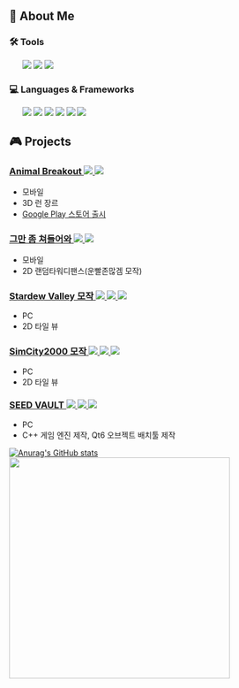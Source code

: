 
## 🧩 About Me
 <article>
       <h3>🛠️ Tools</h3>
   <ul>
  <img src="https://img.shields.io/badge/GitHub-181717?style=flat-square&logo=github&logoColor=white"/>
  <img src="https://img.shields.io/badge/SVN-181717?style=flat-square&logo=svn&logoColor=white"/>
  <img src="https://img.shields.io/badge/Notion-000000?style=flat-square&logo=notion&logoColor=white"/>
   </ul>
  </article>
 <article>
       <h3>💻 Languages & Frameworks</h3>
   <ul>
    <img src="https://img.shields.io/badge/C++-00599C?style=flat-square&logo=cplusplus&logoColor=white"/>
  <img src="https://img.shields.io/badge/C%23-80247B?style=flat-square&logo=csharp&logoColor=white"/>
  <img src="https://img.shields.io/badge/Unity-000000?style=flat-square&logo=unity&logoColor=white"/>
  <img src="https://img.shields.io/badge/SFML-8CC445?style=flat-square&logo=sfml&logoColor=white"/>
  <img src="https://img.shields.io/badge/ImGui-00465B?style=flat-square"/>
  <img src="https://img.shields.io/badge/Qt6-41CD52?style=flat-square&logo=qt&logoColor=white"/>
   </ul>
   </article>
   

<section>
  <h2>🎮 Projects</h2>

  <article>
       <h3><a href="https://github.com/KALI-UM/Unity-AnimalBreakOut" target="_blank" rel="noopener noreferrer">
  Animal Breakout  <img src="https://img.shields.io/badge/C%23-80247B?style=flat-square&logo=csharp&logoColor=white"/> <img src="https://img.shields.io/badge/Unity-000000?style=flat-square&logo=unity&logoColor=white"/></h3></a>
    <ul>
      <li>모바일</li>
      <li>3D 런 장르</li>
      <li><a href="https://play.google.com/store/apps/details?id=com.Kyungil.AnimalBreakOut&pcampaignid=web_share"target="_blank" rel="noopener noreferrer"> Google Play 스토어 출시</a></li>
    </ul>
  </article>

  <article>
           <h3><a href="https://github.com/KALI-UM/Unity-MiniTeam9/blob/main/README.md" target="_blank" rel="noopener noreferrer">
  그만 좀 쳐들어와 <img src="https://img.shields.io/badge/C%23-80247B?style=flat-square&logo=csharp&logoColor=white"/> <img src="https://img.shields.io/badge/Unity-000000?style=flat-square&logo=unity&logoColor=white"/></h3></a>
    <ul>
      <li>모바일</li>
      <li>2D 랜덤타워디팬스(운빨존많겜 모작)</li>
    </ul>
  </article>

  <article>
    <h3><a href="https://github.com/KALI-UM/SFML-StardewValley" target="_blank" rel="noopener noreferrer">
  Stardew Valley 모작 <img src="https://img.shields.io/badge/C++-00599C?style=flat-square&logo=cplusplus&logoColor=white"/> <img src="https://img.shields.io/badge/SFML-8CC445?style=flat-square&logo=sfml&logoColor=white"/> <img src="https://img.shields.io/badge/ImGui-00465B?style=flat-square"/></h3></a>
    <ul>
      <li> PC</li>
      <li> 2D 타일 뷰</li>
    </ul>
  </article>

  <article>
    <h3><a href="https://github.com/KALI-UM/SFML-SimCity2000/blob/master/README.md" target="_blank" rel="noopener noreferrer">
  SimCity2000 모작 <img src="https://img.shields.io/badge/C++-00599C?style=flat-square&logo=cplusplus&logoColor=white"/> <img src="https://img.shields.io/badge/SFML-8CC445?style=flat-square&logo=sfml&logoColor=white"/> <img src="https://img.shields.io/badge/ImGui-00465B?style=flat-square"/></h3></a>
    <ul>
      <li> PC</li>
      <li> 2D 타일 뷰</li>
    </ul>
  </article>

  <article>
    <h3><a href="https://github.com/KALI-UM/SEEDVAULT.git" target="_blank" rel="noopener noreferrer">
  SEED VAULT <img src="https://img.shields.io/badge/C++-00599C?style=flat-square&logo=cplusplus&logoColor=white"/> <img src="https://img.shields.io/badge/Qt6-41CD52?style=flat-square&logo=qt&logoColor=white"/> <img src="https://img.shields.io/badge/ImGui-00465B?style=flat-square"/></h3></a>
    <ul>
      <li> PC</li>
      <li> C++ 게임 엔진 제작, Qt6 오브젝트 배치툴 제작</li>
    </ul>
  </article>
</section>



<p align="center">
 
[![Anurag's GitHub stats](https://github-readme-stats.vercel.app/api?username=KALI-UM)](https://github.com/KALI-UM/github-readme-stats) <img src="https://github-readme-stats.vercel.app/api/top-langs/?username=KALI-UM&layout=donut&langs_count=4" width="400"/>
<!--



### [ProjectName1](https://github.com/사용자명/레포이름)
<p>
  <img src="https://placehold.co/600x300?text=Project+Screenshot+1" width="100%"/>
</p>
- 🔧 **엔진**: Unity  
- 📌 **기능**: 커스텀 인벤토리 시스템, 데이터 드리븐 UI  
- 🧠 **중점사항**: Event 기반 구조를 도입하여 팀원 간 충돌 최소화  
- 📎 **관련 문서**: [Notion 설계 문서](https://your-notion-link)

## 🧩 About Me

안녕하세요!  
도구 제작과 클라이언트 시스템 구현에 관심이 많은 개발자입니다.  
코드 구조화와 협업 프로세스 개선에 열정이 있으며,  
유지보수성과 확장성을 고려한 개발을 지향합니다.

---


      ### 🌱 Currently Learning
      - ECS 기반 구조 설계
      - Addressables를 활용한 리소스 관리
      - 게임 클라이언트 최적화 및 빌드 자동화
      ### 🧠 Interests
      - 게임 엔진 커스터마이징
      - 툴 기반 워크플로우 자동화
      - 협업을 위한 코드 설계 가이드
      ### 📫 Contact
      - 📧 Email: your.email@example.com
      - 💼 Blog or Portfolio: [Notion/Velog/etc](https://your.link.here)
      - 🐙 GitHub: [github.com/KALI-UM](https://github.com/KALI-UM)
스탯
[![Anurag's GitHub stats](https://github-readme-stats.vercel.app/api?username=KALI-UM)](https://github.com/KALI-UM/github-readme-stats)

### Hi there 👋
notion Portfolio → https://elemental-iguanodon-d7e.notion.site/Portfolio-cc443d1a65e545aba86368f4916ac766?pvs=4

**KALI-UM/KALI-UM** is a ✨ _special_ ✨ repository because its `README.md` (this file) appears on your GitHub profile.

Here are some ideas to get you started:

- 🔭 I’m currently working on ...
- 🌱 I’m currently learning ...
- 👯 I’m looking to collaborate on ...
- 🤔 I’m looking for help with ...
- 💬 Ask me about ...
- 📫 How to reach me: ...
- 😄 Pronouns: ...
- ⚡ Fun fact: ...
-->

